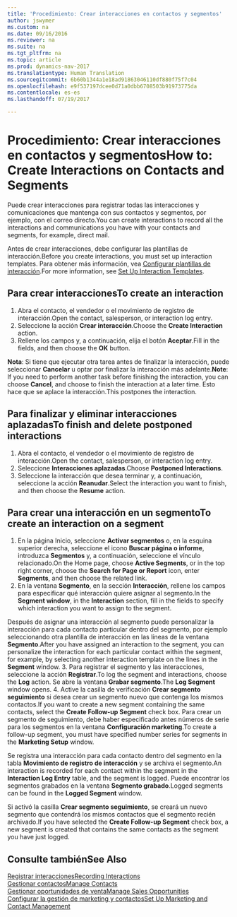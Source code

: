 ```yaml
---
title: 'Procedimiento: Crear interacciones en contactos y segmentos'
author: jswymer
ms.custom: na
ms.date: 09/16/2016
ms.reviewer: na
ms.suite: na
ms.tgt_pltfrm: na
ms.topic: article
ms.prod: dynamics-nav-2017
ms.translationtype: Human Translation
ms.sourcegitcommit: 6b60b1344a1e18ad91863046110df880f75f7c04
ms.openlocfilehash: e9f537197dcee0d71a0dbb6708503b91973775da
ms.contentlocale: es-es
ms.lasthandoff: 07/19/2017

---
```

# <a name="how-to-create-interactions-on-contacts-and-segments"></a><span data-ttu-id="c8b00-102">Procedimiento: Crear interacciones en contactos y segmentos</span><span class="sxs-lookup"><span data-stu-id="c8b00-102">How to: Create Interactions on Contacts and Segments</span></span>
<span data-ttu-id="c8b00-103">Puede crear interacciones para registrar todas las interacciones y comunicaciones que mantenga con sus contactos y segmentos, por ejemplo, con el correo directo.</span><span class="sxs-lookup"><span data-stu-id="c8b00-103">You can create interactions to record all the interactions and communications you have with your contacts and segments, for example, direct mail.</span></span>

<span data-ttu-id="c8b00-104">Antes de crear interacciones, debe configurar las plantillas de interacción.</span><span class="sxs-lookup"><span data-stu-id="c8b00-104">Before you create interactions, you must set up interaction templates.</span></span> <span data-ttu-id="c8b00-105">Para obtener más información, vea [Configurar plantillas de interacción](marketing-interactions.md#set-up-interaction-templates).</span><span class="sxs-lookup"><span data-stu-id="c8b00-105">For more information, see  [Set Up Interaction Templates](marketing-interactions.md#set-up-interaction-templates).</span></span>

## <a name="to-create-an-interaction"></a><span data-ttu-id="c8b00-106">Para crear interacciones</span><span class="sxs-lookup"><span data-stu-id="c8b00-106">To create an interaction</span></span>
1. <span data-ttu-id="c8b00-107">Abra el contacto, el vendedor o el movimiento de registro de interacción.</span><span class="sxs-lookup"><span data-stu-id="c8b00-107">Open the contact, salesperson, or interaction log entry.</span></span>
2. <span data-ttu-id="c8b00-108">Seleccione la acción **Crear interacción**.</span><span class="sxs-lookup"><span data-stu-id="c8b00-108">Choose the **Create Interaction** action.</span></span>
3. <span data-ttu-id="c8b00-109">Rellene los campos y, a continuación, elija el botón **Aceptar**.</span><span class="sxs-lookup"><span data-stu-id="c8b00-109">Fill in the fields, and then choose the **OK** button.</span></span>

<span data-ttu-id="c8b00-110">**Nota**: Si tiene que ejecutar otra tarea antes de finalizar la interacción, puede seleccionar **Cancelar** u optar por finalizar la interacción más adelante.</span><span class="sxs-lookup"><span data-stu-id="c8b00-110">**Note**: If you need to perform another task before finishing the interaction, you can choose **Cancel**, and choose to finish the interaction at a later time.</span></span> <span data-ttu-id="c8b00-111">Esto hace que se aplace la interacción.</span><span class="sxs-lookup"><span data-stu-id="c8b00-111">This postpones the interaction.</span></span>

## <a name="to-finish-and-delete-postponed-interactions"></a><span data-ttu-id="c8b00-112">Para finalizar y eliminar interacciones aplazadas</span><span class="sxs-lookup"><span data-stu-id="c8b00-112">To finish and delete postponed interactions</span></span>
1. <span data-ttu-id="c8b00-113">Abra el contacto, el vendedor o el movimiento de registro de interacción.</span><span class="sxs-lookup"><span data-stu-id="c8b00-113">Open the contact, salesperson, or interaction log entry.</span></span>
2. <span data-ttu-id="c8b00-114">Seleccione **Interacciones aplazadas**.</span><span class="sxs-lookup"><span data-stu-id="c8b00-114">Choose **Postponed Interactions**.</span></span>
3. <span data-ttu-id="c8b00-115">Seleccione la interacción que desea terminar y, a continuación, seleccione la acción **Reanudar**.</span><span class="sxs-lookup"><span data-stu-id="c8b00-115">Select the interaction you want to finish, and then choose the **Resume** action.</span></span>

## <a name="to-create-an-interaction-on-a-segment"></a><span data-ttu-id="c8b00-116">Para crear una interacción en un segmento</span><span class="sxs-lookup"><span data-stu-id="c8b00-116">To create an interaction on a segment</span></span>
1. <span data-ttu-id="c8b00-117">En la página Inicio, seleccione **Activar segmentos** o, en la esquina superior derecha, seleccione el icono **Buscar página o informe**, introduzca **Segmentos** y, a continuación, seleccione el vínculo relacionado.</span><span class="sxs-lookup"><span data-stu-id="c8b00-117">On the Home page, choose **Active Segments**, or in the top right corner, choose the **Search for Page or Report** icon, enter **Segments**, and then choose the related link.</span></span>
2. <span data-ttu-id="c8b00-118">En la ventana **Segmento**, en la sección **Interacción**, rellene los campos para especificar qué interacción quiere asignar al segmento.</span><span class="sxs-lookup"><span data-stu-id="c8b00-118">In the **Segment window**, in the **Interaction** section, fill in the fields to specify which interaction you want to assign to the segment.</span></span>

  <span data-ttu-id="c8b00-119">Después de asignar una interacción al segmento puede personalizar la interacción para cada contacto particular dentro del segmento, por ejemplo seleccionando otra plantilla de interacción en las líneas de la ventana **Segmento**.</span><span class="sxs-lookup"><span data-stu-id="c8b00-119">After you have assigned an interaction to the segment, you can personalize the interaction for each particular contact within the segment, for example, by selecting another interaction template on the lines in the **Segment** window.</span></span>
3. <span data-ttu-id="c8b00-120">Para registrar el segmento y las interacciones, seleccione la acción **Registrar**.</span><span class="sxs-lookup"><span data-stu-id="c8b00-120">To log the segment and interactions, choose the **Log** action.</span></span> <span data-ttu-id="c8b00-121">Se abre la ventana **Grabar segmento**.</span><span class="sxs-lookup"><span data-stu-id="c8b00-121">The **Log Segment** window opens.</span></span>
4. <span data-ttu-id="c8b00-122">Active la casilla de verificación **Crear segmento seguimiento** si desea crear un segmento nuevo que contenga los mismos contactos.</span><span class="sxs-lookup"><span data-stu-id="c8b00-122">If you want to create a new segment containing the same contacts, select the **Create Follow-up Segment** check box.</span></span> <span data-ttu-id="c8b00-123">Para crear un segmento de seguimiento, debe haber especificado antes números de serie para los segmentos en la ventana **Configuración marketing**.</span><span class="sxs-lookup"><span data-stu-id="c8b00-123">To create a follow-up segment, you must have specified number series for segments in the **Marketing Setup** window.</span></span>

<span data-ttu-id="c8b00-124">Se registra una interacción para cada contacto dentro del segmento en la tabla **Movimiento de registro de interacción** y se archiva el segmento.</span><span class="sxs-lookup"><span data-stu-id="c8b00-124">An interaction is recorded for each contact within the segment in the **Interaction Log Entry** table, and the segment is logged.</span></span> <span data-ttu-id="c8b00-125">Puede encontrar los segmentos grabados en la ventana **Segmento grabado**.</span><span class="sxs-lookup"><span data-stu-id="c8b00-125">Logged segments can be found in the **Logged Segment** window.</span></span>

<span data-ttu-id="c8b00-126">Si activó la casilla **Crear segmento seguimiento**, se creará un nuevo segmento que contendrá los mismos contactos que el segmento recién archivado.</span><span class="sxs-lookup"><span data-stu-id="c8b00-126">If you have selected the **Create Follow-up Segment** check box, a new segment is created that contains the same contacts as the segment you have just logged.</span></span>

## <a name="see-also"></a><span data-ttu-id="c8b00-127">Consulte también</span><span class="sxs-lookup"><span data-stu-id="c8b00-127">See Also</span></span>
[<span data-ttu-id="c8b00-128">Registrar interacciones</span><span class="sxs-lookup"><span data-stu-id="c8b00-128">Recording Interactions</span></span>](marketing-interactions.md)  
[<span data-ttu-id="c8b00-129">Gestionar contactos</span><span class="sxs-lookup"><span data-stu-id="c8b00-129">Manage Contacts</span></span>](marketing-contacts.md)  
[<span data-ttu-id="c8b00-130">Gestionar oportunidades de venta</span><span class="sxs-lookup"><span data-stu-id="c8b00-130">Manage Sales Opportunities</span></span>](marketing-manage-sales-opportunities.md)  
[<span data-ttu-id="c8b00-131">Configurar la gestión de marketing y contactos</span><span class="sxs-lookup"><span data-stu-id="c8b00-131">Set Up Marketing and Contact Management</span></span>](marketing-setup-marketing.md)

